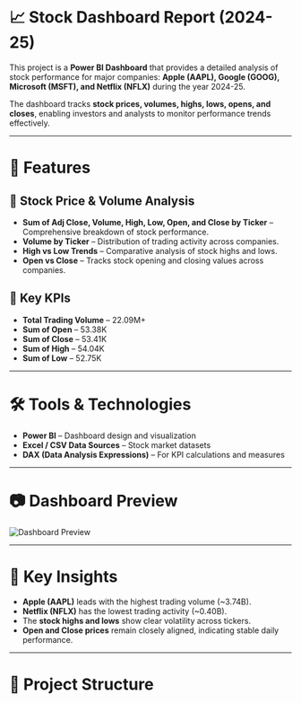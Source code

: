 # 📈 Stock Dashboard Report (2024-25)

This project is a **Power BI Dashboard** that provides a detailed analysis of stock performance for major companies: **Apple (AAPL), Google (GOOG), Microsoft (MSFT), and Netflix (NFLX)** during the year 2024-25.  

The dashboard tracks **stock prices, volumes, highs, lows, opens, and closes**, enabling investors and analysts to monitor performance trends effectively.  

---

# 🚀 Features

## 🔹 Stock Price & Volume Analysis
- **Sum of Adj Close, Volume, High, Low, Open, and Close by Ticker** – Comprehensive breakdown of stock performance.  
- **Volume by Ticker** – Distribution of trading activity across companies.  
- **High vs Low Trends** – Comparative analysis of stock highs and lows.  
- **Open vs Close** – Tracks stock opening and closing values across companies.  

## 🔹 Key KPIs
- **Total Trading Volume** – 22.09M+  
- **Sum of Open** – 53.38K  
- **Sum of Close** – 53.41K  
- **Sum of High** – 54.04K  
- **Sum of Low** – 52.75K  

---

# 🛠️ Tools & Technologies
- **Power BI** – Dashboard design and visualization  
- **Excel / CSV Data Sources** – Stock market datasets  
- **DAX (Data Analysis Expressions)** – For KPI calculations and measures  

---

# 📷 Dashboard Preview
![Dashboard Preview](Screenshot%202025-09-18%20233700.png)  

---

# 📌 Key Insights
- **Apple (AAPL)** leads with the highest trading volume (~3.74B).  
- **Netflix (NFLX)** has the lowest trading activity (~0.40B).  
- The **stock highs and lows** show clear volatility across tickers.  
- **Open and Close prices** remain closely aligned, indicating stable daily performance.  

---

# 📂 Project Structure
